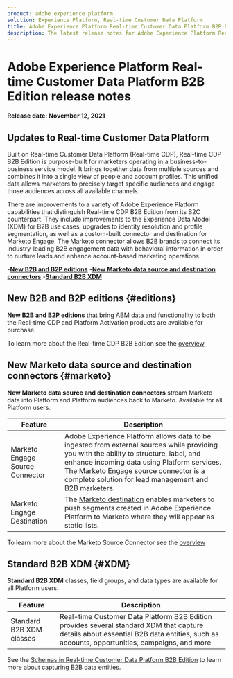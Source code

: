```yaml
---
product: adobe experience platform
solution: Experience Platform, Real-time Customer Data Platform
title: Adobe Experience Platform Real-time Customer Data Platform B2B Edition Release Notes
description: The latest release notes for Adobe Experience Platform Real-time Customer Data Platform B2B Edition.
---
```

# Adobe Experience Platform Real-time Customer Data Platform B2B Edition release notes

**Release date: November 12, 2021**

## Updates to Real-time Customer Data Platform

Built on Real-time Customer Data Platform (Real-time CDP), Real-time CDP B2B Edition is purpose-built for marketers operating in a business-to-business service model. It brings together data from multiple sources and combines it into a single view of people and account profiles. This unified data allows marketers to precisely target specific audiences and engage those audiences across all available channels.

There are improvements to a variety of Adobe Experience Platform capabilities that distinguish Real-time CDP B2B Edition from its B2C counterpart. They include improvements to the Experience Data Model (XDM) for B2B use cases, upgrades to identity resolution and profile segmentation, as well as a custom-built connector and destination for Marketo Engage. The Marketo connector allows B2B brands to connect its industry-leading B2B engagement data with behavioral information in order to nurture leads and enhance account-based marketing operations.

-[**New B2B and B2P editions**](#editions)
-[**New Marketo data source and destination connectors**](#marketo)
-[**Standard B2B XDM**](#XDM)

## New B2B and B2P editions {#editions}

**New B2B and B2P editions** that bring ABM data and functionality to both the Real-time CDP and Platform Activation products are available for purchase.

To learn more about the Real-time CDP B2B Edition see the [overview](./b2b-overview.md)

## New Marketo data source and destination connectors {#marketo}

**New Marketo data source and destination connectors** stream Marketo data into Platform and Platform audiences back to Marketo. Available for all Platform users.

| Feature  | Description  |
|---|---|
| Marketo Engage Source Connector  | Adobe Experience Platform allows data to be ingested from external sources while providing you with the ability to structure, label, and enhance incoming data using Platform services. The Marketo Engage source connector is a complete solution for lead management and B2B marketers. |
| Marketo Engage Destination  | The [Marketo destination](https://experienceleague.adobe.com/docs/experience-platform/destinations/catalog/adobe/marketo-engage.html) enables marketers to push segments created in Adobe Experience Platform to Marketo where they will appear as static lists. |

To learn more about the Marketo Source Connector see the [overview](../sources/connectors/adobe-applications/marketo/marketo.md)

## Standard B2B XDM {#XDM}

**Standard B2B XDM** classes, field groups, and data types are available for all Platform users.

| Feature  |  Description |
|---|---|
| Standard B2B XDM classes  | Real-time Customer Data Platform B2B Edition provides several standard XDM that capture details about essential B2B data entities, such as accounts, opportunities, campaigns, and more  |

See the [Schemas in Real-time Customer Data Platform B2B Edition](./schemas/b2b.md) to learn more about capturing B2B data entities.   
